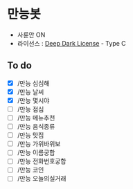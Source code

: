 # 만능봇

* 사륜안 ON
* 라이선스 : [Deep Dark License](https://github.com/DarkTornado/DeepDarkLicense) - Type C

## To do
* [x] /만능 심심해
* [x] /만능 날씨
* [x] /만능 몇시야
* [ ] /만능 점심
* [ ] /만능 메뉴추천
* [ ] /만능 음식종류
* [ ] /만능 맛집
* [ ] /만능 가위바위보
* [ ] /만능 이름궁합
* [ ] /만능 전화번호궁합
* [ ] /만능 코인
* [ ] /만능 오늘의실거래
